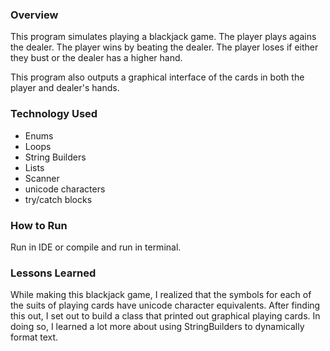 ### Overview
This program simulates playing a blackjack game. The player plays agains the dealer. The player wins by beating the dealer. The player loses if either they bust or the dealer has a higher hand.

This program also outputs a graphical interface of the cards in both the player and dealer's hands.

### Technology Used
* Enums
* Loops
* String Builders
* Lists
* Scanner
* unicode characters
* try/catch blocks


### How to Run
Run in IDE or compile and run in terminal.

### Lessons Learned
While making this blackjack game, I realized that the symbols for each of the suits of playing cards have unicode character equivalents. After finding this out, I set out to build a class that printed out graphical playing cards. In doing so, I learned a lot more about using StringBuilders to dynamically format text.
